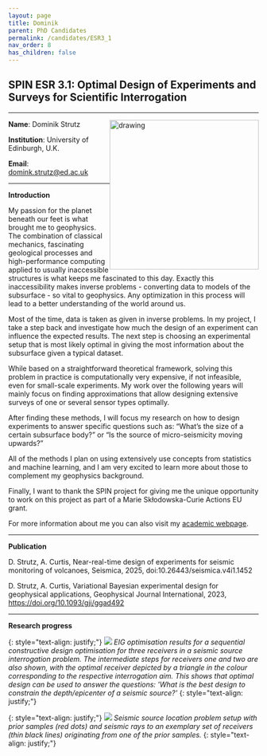 ```yaml
---
layout: page
title: Dominik
parent: PhD Candidates
permalink: /candidates/ESR3_1
nav_order: 8
has_children: false
---
```


## SPIN ESR 3.1: Optimal Design of Experiments and Surveys for Scientific Interrogation

---
__Name__: Dominik Strutz           <img src="/candidates/files/esr3_1_1.jpg" alt="drawing" width="300" style="float:right"/>

__Institution__: University of Edinburgh, U.K.

__Email__: domink.strutz@ed.ac.uk

---
__Introduction__

My passion for the planet beneath our feet is what brought me to geophysics. The combination of classical mechanics, fascinating geological processes and high-performance computing applied to usually inaccessible structures is what keeps me fascinated to this day. Exactly this inaccessibility makes inverse problems - converting data to models of the subsurface - so vital to geophysics. Any optimization in this process will lead to a better understanding of the world around us.

Most of the time, data is taken as given in inverse problems. In my project, I take a step back and investigate how much the design of an experiment can influence the expected results. The next step is choosing an experimental setup that is most likely optimal in giving the most information about the subsurface given a typical dataset.

While based on a straightforward theoretical framework, solving this problem in practice is computationally very expensive, if not infeasible, even for small-scale experiments. My work over the following years will mainly focus on finding approximations that allow designing extensive surveys of one or several sensor types optimally.

After finding these methods, I will focus my research on how to design experiments to answer specific questions such as: “What’s the size of a certain subsurface body?” or “Is the source of micro-seismicity moving upwards?”

All of the methods I plan on using extensively use concepts from statistics and machine learning, and I am very excited to learn more about those to complement my geophysics background.

Finally, I want to thank the SPIN project for giving me the unique opportunity to work on this project as part of a Marie Skłodowska-Curie Actions EU grant.

For more information about me you can also visit my [academic webpage](https://dominik-strutz.github.io/).

---
__Publication__

D. Strutz, A. Curtis, Near-real-time design of experiments for seismic monitoring of volcanoes, Seismica, 2025, doi:10.26443/seismica.v4i1.1452

D. Strutz, A. Curtis, Variational Bayesian experimental design for geophysical applications, Geophysical Journal International, 2023, https://doi.org/10.1093/gji/ggad492

---
__Research progress__

{: style="text-align: justify;"}
![](/candidates/files/esr3_1_2.png)
<span>*EIG optimisation results for a sequential constructive design optimisation for three receivers in a seismic source interrogation problem. The intermediate steps for receivers one and two are also shown, with the optimal receiver depicted by a triangle in the colour corresponding to the respective interrogation aim.
This shows that optimal design can be used to answer the questions: 'What is the best design to constrain the depth/epicenter of a seismic source?'*</span>
{: style="text-align: justify;"}

{: style="text-align: justify;"}
![](/candidates/files/esr3_1_3.png)
<span>*Seismic source location problem setup with prior samples (red dots) and seismic rays to an exemplary set of receivers (thin black lines) originating from one of the prior samples.*</span>
{: style="text-align: justify;"}

